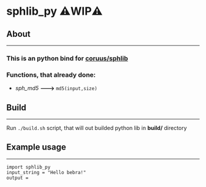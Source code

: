 # **sphlib_py**     ⚠️WIP⚠️
## **About**
-----------
### This is an python bind for [coruus/sphlib](https://github.com/coruus/sphlib)

 ### Functions, that already done:
 - _sph_md5_  **--->** ```md5(input,size)```

## Build
----------------------
Run ```./build.sh``` script, that will out builded python lib in **build/** directory

## Example usage
------
```
import sphlib_py
input_string = "Hello bebra!"
output = 
```

